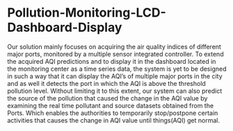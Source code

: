 # Pollution-Monitoring-LCD-Dashboard-Display
Our solution mainly focuses on acquiring the air quality indices of different major ports, monitored by a multiple sensor integrated controller. To extend the acquired AQI predictions and to display it in the dashboard located in the monitoring center as a time series data, the system is yet to be designed in such a way that it can display the AQI’s of multiple major ports in the city and as well it detects the port in which the AQI is above the threshold pollution level. Without limiting it to this extent, our system can also predict the source of the pollution that caused the change in the AQI value by examining the real time pollutant and source datasets obtained from the Ports. Which enables the authorities to temporarily stop/postpone certain activities that causes the change in AQI value until things(AQI) get normal.
